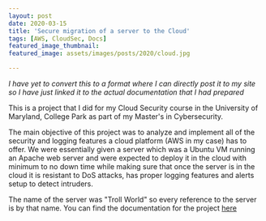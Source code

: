 ```yaml
---
layout: post
date: 2020-03-15
title: 'Secure migration of a server to the Cloud'
tags: [AWS, CloudSec, Docs]
featured_image_thumbnail:
featured_image: assets/images/posts/2020/cloud.jpg

---
```


*I have yet to convert this to a format where I can directly post it to my site so I have just linked it to the actual documentation that I had prepared*

This is a project that I did for my Cloud Security course in the University of Maryland, College Park as part of my Master's in Cybersecurity.

The main objective of this project was to analyze and implement all of the security and logging features a cloud platform (AWS in my case) has to offer. We were essentially given a server which was a Ubuntu VM running an Apache web server and were expected to deploy it in the cloud with minimum to no down time while making sure that once the server is in the cloud it is resistant to DoS attacks, has proper logging features and alerts setup to detect intruders.

The name of the server was "Troll World" so every reference to the server is by that name. You can find the documentation for the project [here](https://drive.google.com/file/d/1drelRMB746n8cgOpcj7xA9hU1Ud6hV8X/view?usp=sharing)